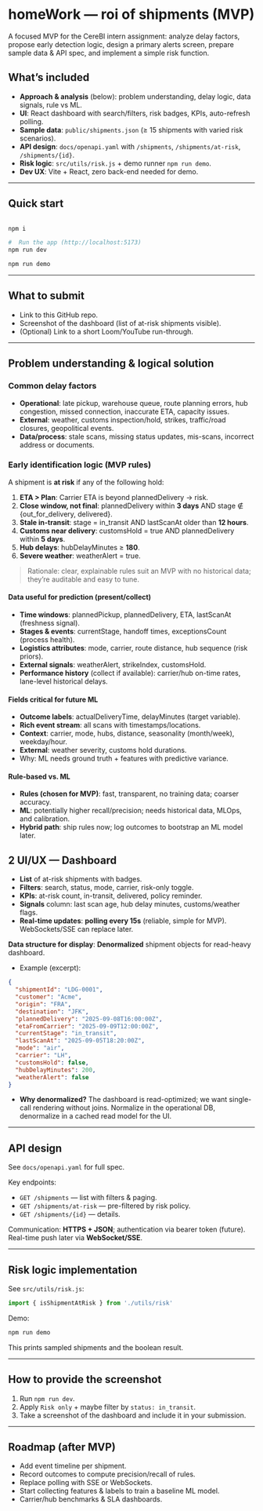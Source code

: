 # homeWork — roi of shipments (MVP)

A focused MVP for the CereBI intern assignment: analyze delay factors, propose early detection logic, design a primary alerts screen, prepare sample data & API spec, and implement a simple risk function.

##  What’s included

- **Approach & analysis** (below): problem understanding, delay logic, data signals, rule vs ML.
- **UI**: React dashboard with search/filters, risk badges, KPIs, auto-refresh polling.
- **Sample data**: `public/shipments.json` (≥ 15 shipments with varied risk scenarios).
- **API design**: `docs/openapi.yaml` with `/shipments`, `/shipments/at-risk`, `/shipments/{id}`.
- **Risk logic**: `src/utils/risk.js` + demo runner `npm run demo`.
- **Dev UX**: Vite + React, zero back-end needed for demo.

---

##  Quick start

```bash

npm i

#  Run the app (http://localhost:5173)
npm run dev

npm run demo
```

---

##  What to submit

- Link to this GitHub repo.
- Screenshot of the dashboard (list of at-risk shipments visible).
- (Optional) Link to a short Loom/YouTube run-through.

---

## Problem understanding & logical solution

### Common delay factors
- **Operational**: late pickup, warehouse queue, route planning errors, hub congestion, missed connection, inaccurate ETA, capacity issues.
- **External**: weather, customs inspection/hold, strikes, traffic/road closures, geopolitical events.
- **Data/process**: stale scans, missing status updates, mis-scans, incorrect address or documents.

### Early identification logic (MVP rules)
A shipment is **at risk** if any of the following hold:
1. **ETA > Plan**: Carrier ETA is beyond plannedDelivery → risk.
2. **Close window, not final**: plannedDelivery within **3 days** AND stage ∉ {out_for_delivery, delivered}.
3. **Stale in-transit**: stage = in_transit AND lastScanAt older than **12 hours**.
4. **Customs near delivery**: customsHold = true AND plannedDelivery within **5 days**.
5. **Hub delays**: hubDelayMinutes ≥ **180**.
6. **Severe weather**: weatherAlert = true.

> Rationale: clear, explainable rules suit an MVP with no historical data; they’re auditable and easy to tune.

#### Data useful for prediction (present/collect)
- **Time windows**: plannedPickup, plannedDelivery, ETA, lastScanAt (freshness signal).
- **Stages & events**: currentStage, handoff times, exceptionsCount (process health).
- **Logistics attributes**: mode, carrier, route distance, hub sequence (risk priors).
- **External signals**: weatherAlert, strikeIndex, customsHold.
- **Performance history** (collect if available): carrier/hub on-time rates, lane-level historical delays.

#### Fields critical for future ML
- **Outcome labels**: actualDeliveryTime, delayMinutes (target variable).
- **Rich event stream**: all scans with timestamps/locations.
- **Context**: carrier, mode, hubs, distance, seasonality (month/week), weekday/hour.
- **External**: weather severity, customs hold durations.
- Why: ML needs ground truth + features with predictive variance.

#### Rule-based vs. ML
- **Rules (chosen for MVP)**:  fast, transparent, no training data;  coarser accuracy.
- **ML**:  potentially higher recall/precision;  needs historical data, MLOps, and calibration.
- **Hybrid path**: ship rules now; log outcomes to bootstrap an ML model later.



##  2 UI/UX — Dashboard

- **List** of at-risk shipments with badges.
- **Filters**: search, status, mode, carrier, risk-only toggle.
- **KPIs**: at-risk count, in-transit, delivered, policy reminder.
- **Signals** column: last scan age, hub delay minutes, customs/weather flags.
- **Real-time updates**: **polling every 15s** (reliable, simple for MVP). WebSockets/SSE can replace later.

**Data structure for display**: **Denormalized** shipment objects for read-heavy dashboard.
- Example (excerpt):
```json
{
  "shipmentId": "LDG-0001",
  "customer": "Acme",
  "origin": "FRA",
  "destination": "JFK",
  "plannedDelivery": "2025-09-08T16:00:00Z",
  "etaFromCarrier": "2025-09-09T12:00:00Z",
  "currentStage": "in_transit",
  "lastScanAt": "2025-09-05T18:20:00Z",
  "mode": "air",
  "carrier": "LH",
  "customsHold": false,
  "hubDelayMinutes": 200,
  "weatherAlert": false
}
```
- **Why denormalized?** The dashboard is read-optimized; we want single-call rendering without joins. Normalize in the operational DB, denormalize in a cached read model for the UI.

---

##  API design

See `docs/openapi.yaml` for full spec.

Key endpoints:
- `GET /shipments` — list with filters & paging.
- `GET /shipments/at-risk` — pre-filtered by risk policy.
- `GET /shipments/{id}` — details.

Communication: **HTTPS + JSON**; authentication via bearer token (future). Real-time push later via **WebSocket/SSE**.

---

## Risk logic implementation

See `src/utils/risk.js`:

```js
import { isShipmentAtRisk } from './utils/risk'

```

Demo:
```bash
npm run demo
```

This prints sampled shipments and the boolean result.

---

##  How to provide the screenshot

1. Run `npm run dev`.
2. Apply `Risk only` + maybe filter by `status: in_transit`.
3. Take a screenshot of the dashboard and include it in your submission.

---

##  Roadmap (after MVP)

- Add event timeline per shipment.
- Record outcomes to compute precision/recall of rules.
- Replace polling with SSE or WebSockets.
- Start collecting features & labels to train a baseline ML model.
- Carrier/hub benchmarks & SLA dashboards.
